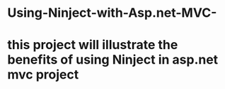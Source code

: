# Using-Ninject-with-Asp.net-MVC-
# this project will illustrate the benefits of using Ninject in asp.net mvc project 
